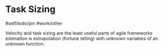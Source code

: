 # Task Sizing
#self/todo/pin #work/other 

Velocity and task sizing are the least useful parts of agile frameworks
estimation is extrapolation (fortune telling) with unknown variables of an unknown function.